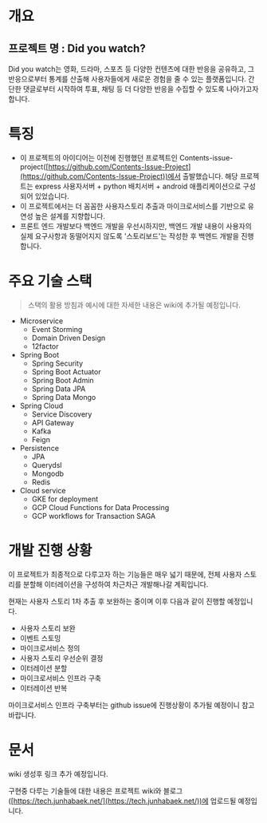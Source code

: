 # 개요

## 프로젝트 명 : Did you watch?


Did you watch는 영화, 드라마, 스포츠 등 다양한 컨텐츠에 대한 반응을 공유하고, 그 반응으로부터 통계를 산출해 사용자들에게 새로운 경험을 줄 수 있는 플랫폼입니다. 간단한 댓글로부터 시작하여 투표, 채팅 등 더 다양한 반응을 수집할 수 있도록 나아가고자 합니다.

# 특징

- 이 프로젝트의 아이디어는 이전에 진행했던 프로젝트인 Contents-issue-project([https://github.com/Contents-Issue-Project](https://github.com/Contents-Issue-Project))에서 출발했습니다. 해당 프로젝트는 express 사용자서버 + python 배치서버 + android 애플리케이션으로 구성되어 있었습니다.
- 이 프로젝트에서는 더 꼼꼼한 사용자스토리 추출과 마이크로서비스를 기반으로 유연성 높은 설계를 지향합니다.
- 프론트 엔드 개발보다 백엔드 개발을 우선시하지만, 백엔드 개발 내용이 사용자의 실제 요구사항과 동떨어지지 않도록 '스토리보드'는 작성한 후 백엔드 개발을 진행합니다.

# 주요 기술 스택

> 스택의 활용 방침과 예시에 대한 자세한 내용은 wiki에 추가될 예정입니다.

- Microservice
    - Event Storming
    - Domain Driven Design
    - 12factor
- Spring Boot
    - Spring Security
    - Spring Boot Actuator
    - Spring Boot Admin
    - Spring Data JPA
    - Spring Data Mongo
- Spring Cloud
    - Service Discovery
    - API Gateway
    - Kafka
    - Feign
- Persistence
    - JPA
    - Querydsl
    - Mongodb
    - Redis
- Cloud service
    - GKE for deployment
    - GCP Cloud Functions for Data Processing
    - GCP workflows for Transaction SAGA

# 개발 진행 상황

이 프로젝트가 최종적으로 다루고자 하는 기능들은 매우 넓기 때문에, 전체 사용자 스토리를 분할해 이터레이션을 구성하여 차근차근 개발해나갈 계획입니다.

현재는 사용자 스토리 1차 추출 후 보완하는 중이며 이후 다음과 같이 진행할 예정입니다.

- 사용자 스토리 보완
- 이벤트 스토밍
- 마이크로서비스 정의
- 사용자 스토리 우선순위 결정
- 이터레이션 분할
- 마이크로서비스 인프라 구축
- 이터레이션 반복

마이크로서비스 인프라 구축부터는 github issue에 진행상황이 추가될 예정이니 참고 바랍니다.

# 문서

wiki 생성후 링크 추가 예정입니다.

구현중 다루는 기술들에 대한 내용은 프로젝트 wiki와 블로그([https://tech.junhabaek.net/](https://tech.junhabaek.net/))에 업로드될 예정입니다.
